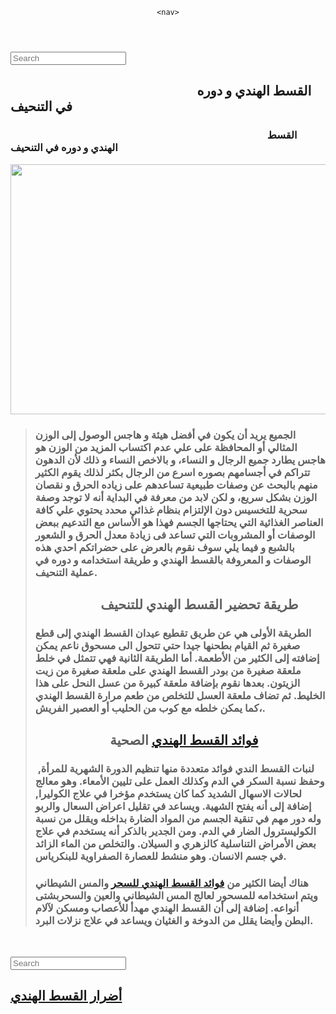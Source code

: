 <!doctype html>
<html>
<head>
<meta charset="utf-8">
<meta name="viewport" content="width=device-width, initial-scale=1">
<title>BlogPost template by Adobe Dreamweaver</title>
<link href="BlogPostAssets/styles/blogPostStyle.css" rel="stylesheet" type="text/css">
<!--The following script tag downloads a font from the Adobe Edge Web Fonts server for use within the web page. We recommend that you do not modify it.--><script>var __adobewebfontsappname__="dreamweaver"</script><script src="http://use.edgefonts.net/montserrat:n4:default;source-sans-pro:n2:default.js" type="text/javascript"></script>
</head>

<body>
<div id="mainwrapper">
  <header> <!--**************************************************************************
    Header starts here. It contains Logo and 3 navigation links. 
    ****************************************************************************-->
    
    <nav>
<div>
        <title>
        <!-- <img src="logoImage.png" alt="sample logo"> -->
        <!-- Company Logo text -->
موضوع&nbsp;</title>
</div>
    </nav>
  </header>
  <div id="content">
    <div class="notOnDesktop"> 
      <!-- This search box is displayed only in mobile and tablet laouts and not in desktop layouts -->
      <input type="text" placeholder="Search">
    </div>
    <section id="mainContent"> 
      <!--************************************************************************
    Main Blog content starts here
    ****************************************************************************-->
      <h1>
        <!-- Blog title -->
        &nbsp; &nbsp; &nbsp; &nbsp; &nbsp; &nbsp; &nbsp; &nbsp; &nbsp; &nbsp; &nbsp; &nbsp; &nbsp; &nbsp; &nbsp; &nbsp; &nbsp; &nbsp; &nbsp; &nbsp; &nbsp; &nbsp; &nbsp; &nbsp; &nbsp; &nbsp; &nbsp; &nbsp; &nbsp; &nbsp; القسط الهندي و دوره في التنحيف</h1>
      <h3>
        <!-- Tagline -->
        &nbsp; &nbsp; &nbsp; &nbsp; &nbsp; &nbsp; &nbsp; &nbsp; &nbsp; &nbsp; &nbsp; &nbsp; &nbsp; &nbsp; &nbsp; &nbsp; &nbsp; &nbsp; &nbsp; &nbsp; &nbsp; &nbsp; &nbsp; &nbsp; &nbsp; &nbsp; &nbsp; &nbsp; &nbsp; &nbsp; &nbsp; &nbsp; &nbsp; &nbsp; &nbsp; &nbsp; &nbsp; &nbsp; &nbsp; &nbsp; &nbsp; &nbsp; &nbsp; &nbsp; &nbsp; &nbsp; &nbsp; &nbsp; &nbsp; &nbsp; &nbsp; &nbsp; &nbsp;  القسط الهندي و دوره في التنحيف</h3>
      <div id="bannerImage"><img src="[Downloader.la]-612d04e04a219.jpg" alt="" width="600" height="400"/></div>
      <blockquote>
        <p>
          <h3>الجميع يريد أن يكون في أفضل هيئة و هاجس الوصول إلى الوزن المثالي أو المحافظة على علي عدم اكتساب المزيد من الوزن هو هاجس يطارد جميع الرجال و النساء، و بالاخص النساء و ذلك لأن الدهون تتراكم في أجسامهم بصوره اسرع من الرجال بكثر لذلك يقوم الكثير منهم بالبحث عن وصفات طبيعية تساعدهم على زياده الحرق و نقصان الوزن بشكل سريع، و لكن لابد من معرفة في البداية أنه لا توجد وصفة سحرية للتخسيس دون الإلتزام بنظام غذائي محدد يحتوي علي كافة العناصر الغذائية التي يحتاجها الجسم فهذا هو الأساس مع التدعيم ببعض الوصفات أو المشروبات التي تساعد فى زيادة معدل الحرق و الشعور بالشبع و فيما يلي سوف نقوم بالعرض على حضراتكم احدي هذه الوصفات و المعروفة بالقسط الهندي و طريقة استخدامه و دوره في عملية التنحيف.</h3>
        </p>
        <p>
          <h2>&nbsp; &nbsp; &nbsp; &nbsp; &nbsp; &nbsp; &nbsp; &nbsp; &nbsp; &nbsp; &nbsp;طريقة تحضير القسط الهندي للتنحيف</h2>
        </p>
        <h3>
          <p><strong>الطريقة الأولى</strong> هي عن طريق تقطيع عيدان القسط الهندي إلى قطع صغيرة ثم القيام بطحنها جيدا حتي تتحول الى مسحوق ناعم يمكن إضافته إلى الكثير من الأطعمة. أما<strong> الطريقة الثانية </strong>فهي تتمثل في خلط ملعقة صغيرة من بودر القسط الهندي على ملعقة صغيرة من زيت الزيتون. بعدها نقوم بإضافة ملعقة كبيرة من عسل النحل على هذا الخليط. ثم تضاف ملعقة العسل للتخلص من طعم مرارة القسط الهندي ،كما يمكن خلطه مع كوب من الحليب أو العصير الفريش.</p>
        </h3>
<p>
  <h2>&nbsp; &nbsp; &nbsp; &nbsp; &nbsp; &nbsp; &nbsp; &nbsp; &nbsp; &nbsp; &nbsp; &nbsp; <a href="https://maaloma.tech/%d9%81%d9%88%d8%a7%d8%a6%d8%af-%d8%a7%d9%84%d9%82%d8%b3%d8%b7-%d8%a7%d9%84%d9%87%d9%86%d8%af%d9%8a/">فوائد القسط الهندي</a> الصحية</h2>
</p>
<p>
  <h3>&nbsp;لنبات القسط الندي فوائد متعددة منها تنظيم الدورة الشهرية للمرأة, وحفظ نسبة السكر في الدم وكذلك العمل على تليين الأمعاء. وهو معالج لحالات الاسهال الشديد كما كان يستخدم مؤخرا في علاج الكوليرا, إضافة إلى أنه يفتح الشهية. ويساعد في تقليل اعراض السعال والربو وله دور مهم في تنقية الجسم من المواد الضارة بداخله ويقلل من نسبة الكوليسترول الضار في الدم. ومن الجدير بالذكر أنه يستخدم في علاج بعض الأمراض التناسلية كالزهري و السيلان. والتخلص من الماء الزائد في جسم الانسان. وهو منشط للعصارة الصفراوية للبنكرياس. </h3>
</p>
<p>
  <h3>هناك أيضا الكثير من <a href="https://maaloma.tech/%d9%81%d9%88%d8%a7%d8%a6%d8%af-%d8%a7%d9%84%d9%82%d8%b3%d8%b7-%d8%a7%d9%84%d9%87%d9%86%d8%af%d9%8a-%d9%84%d9%84%d8%b3%d8%ad%d8%b1/">فوائد القسط الهندي للسحر</a> والمس الشيطاني ويتم استخدامه للمسحور لعالج المس الشيطاني والعين والسحربشتى أنواعه. إضافة إلى أن القسط الهندي مهدأ للأعصاب ومسكن لآلام البطن وأيضا يقلل من الدوخة و الغثيان ويساعد في علاج نزلات البرد.</h3>
</p>
      </blockquote>
<p>&nbsp; </p>
      <aside id="authorInfo"> 
        <!-- The author information is contained here -->      </aside>
    </section>
    <section id="sidebar"> 
      <!--************************************************************************
    Sidebar starts here. It contains a searchbox, sample ad image and 6 links
    ****************************************************************************-->
      <input type="text" placeholder="Search">
      <div id="adimage">
        <h2><a href="https://maaloma.tech/%d8%a7%d8%b6%d8%b1%d8%a7%d8%b1-%d8%a7%d9%84%d9%82%d8%b3%d8%b7-%d8%a7%d9%84%d9%87%d9%86%d8%af%d9%8a/">أضرار القسط الهندي</a></h2>
      <img src="60ef6cdb13b54.jpg" alt=""/></div>
</section>
    <footer> 
      <!--************************************************************************
    Footer starts here
    ****************************************************************************--></footer>
  </div>
  <div id="footerbar"><!-- Small footerbar at the bottom --></div>
</div>
</body>
</html>

